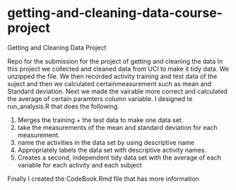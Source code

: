 # getting-and-cleaning-data-course-project

Getting and Cleaning Data Project

Repo for the submission for the project of getting and cleaning the data
In this project we collected and cleaned data from UCI to make it tidy data.  We unzipped the file. We then recorded activity training and test data of the suject and then we calculated certainmeasurement such as mean and Standard deviation.  Next we made the vairable more correct and calculated the average of certain paramters column variable. 
I designed te run_analysis.R that does the following. 
1. Merges the training +  the test data  to make one data set.
 2. take the measurements of  the mean and standard deviation for each measurement. 
3.  name the activities in the data set  by using descriptive name
4. Appropriately labels the data set with descriptive activity names.
 5. Creates a second, independent tidy data set with the average of each variable for each activity and each subject

Finally I created the CodeBook.Rmd file that has more information
